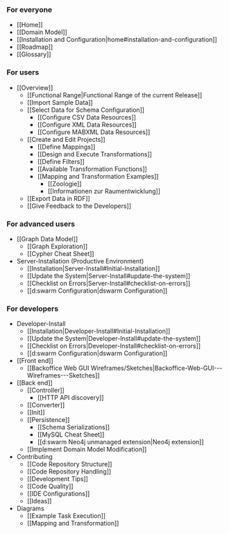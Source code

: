 ### For everyone
* [[Home]]
* [[Domain Model]]
* [[Installation and Configuration|home#installation-and-configuration]]
* [[Roadmap]]
* [[Glossary]]

### For users
* [[Overview]]
  * [[Functional Range|Functional Range of the current Release]]
  * [[Import Sample Data]]
  * [[Select Data for Schema Configuration]]
    * [[Configure CSV Data Resources]]
    * [[Configure XML Data Resources]]
    * [[Configure MABXML Data Resources]]
  * [[Create and Edit Projects]]
    * [[Define Mappings]]
    * [[Design and Execute Transformations]]
    * [[Define Filters]]
    * [[Available Transformation Functions]]
	* [[Mapping and Transformation Examples]]
		* [[Zoologie]]
		* [[Informationen zur Raumentwicklung]]	
  * [[Export Data in RDF]]
  * [[Give Feedback to the Developers]]

### For advanced users
* [[Graph Data Model]]
    * [[Graph Exploration]]
    * [[Cypher Cheat Sheet]]
* Server-Installation (Productive Environment)
  * [[Installation|Server-Install#Initial-Installation]]
  * [[Update the System|Server-Install#update-the-system]]
  * [[Checklist on Errors|Server-Install#checklist-on-errors]]
  * [[d:swarm Configuration|dswarm Configuration]]

### For developers
* Developer-Install
  * [[Installation|Developer-Install#Initial-Installation]]
  * [[Update the System|Developer-Install#update-the-system]]
  * [[Checklist on Errors|Developer-Install#checklist-on-errors]]
  * [[d:swarm Configuration|dswarm Configuration]]
* [[Front end]]
  * [[Backoffice Web GUI Wireframes/Sketches|Backoffice-Web-GUI---Wireframes---Sketches]]
* [[Back end]]
  * [[Controller]]
    * [[HTTP API discovery]]
  * [[Converter]]
  * [[Init]]
  * [[Persistence]]
    * [[Schema Serializations]]
    * [[MySQL Cheat Sheet]]
    * [[d:swarm Neo4j unmanaged extension|Neo4j extension]]
  * [[Implement Domain Model Modification]]
* Contributing
  * [[Code Repository Structure]]
  * [[Code Repository Handling]]
  * [[Development Tips]]
  * [[Code Quality]]
  * [[IDE Configurations]]
  * [[Ideas]]
* Diagrams
  * [[Example Task Execution]]
  * [[Mapping and Transformation]]